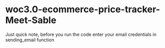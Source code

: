 # woc3.0-ecommerce-price-tracker-Meet-Sable
Just quick note,
before you run the code enter your email credentials in sending_email function
